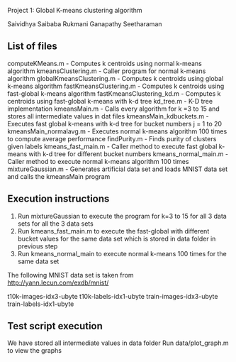Project 1: Global K-means clustering algorithm

Saividhya Saibaba 
Rukmani Ganapathy Seetharaman

List of files 
--------------

computeKMeans.m           -   Computes k centroids using normal k-means algorithm
kmeansClustering.m        -   Caller program for normal k-means algorithm
globalKmeansClustering.m  -   Computes k centroids using global k-means algorithm
fastKmeansClustering.m    -   Computes k centroids using fast-global k-means algorithm
fastKmeansClustering_kd.m -   Computes k centroids using fast-global k-means with k-d tree 
kd_tree.m                 -   K-D tree implementation
kmeansMain.m              -   Calls every algorithm for k =3 to 15 and stores all intermediate values in dat files
kmeansMain_kdbuckets.m    -   Executes fast global k-means with k-d tree for bucket numbers j = 1 to 20
kmeansMain_normalavg.m    -   Executes normal k-means algorithm 100 times to compute average performance
findPurity.m              -   Finds purity of clusters given labels
kmeans_fast_main.m        -   Caller method to execute fast global k-means with k-d tree for different bucket numbers
kmeans_normal_main.m      -   Caller method to execute normal k-means algorithm 100 times
mixtureGaussian.m         -   Generates artificial data set and loads MNIST data set and calls the kmeansMain program

Execution instructions
-----------------------

1. Run mixtureGaussian to execute the program for k=3 to 15 for all 3 data sets  for all the 3 data sets
2. Run kmeans_fast_main.m to execute the fast-global with different bucket values for the same data set which is stored in data folder in previous step
3. Run kmeans_normal_main to execute normal k-means 100 times for the same data set

The following MNIST data set is taken from http://yann.lecun.com/exdb/mnist/

t10k-images-idx3-ubyte
t10k-labels-idx1-ubyte
train-images-idx3-ubyte
train-labels-idx1-ubyte

Test script execution
-----------------------

We have stored all intermediate values in data folder
Run data/plot_graph.m to view the graphs